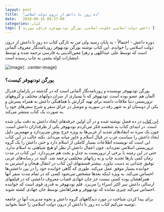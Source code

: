 ```yaml
---
layout: post
title:  "ده روز با داعش از درون دولت اسلامی"
date:   2018-09-16 09:37:00
categories: کتاب
tags: [ داعش, دولت اسلامی, حکومت اسلامی, یورگن تودنهوفر, عراق, سوریه ]
---
```

دوره داعش - احتمالاً - به پایان رسید ولی من به تازگی کتاب ده روز با داعش از درون دولت اسلامی را خواندم. این کتاب نوشته یورگن تودنهوفر روزنامه‌نگار معروف آلمانی است که توسط علی عبداللهی و زهرا معین‌الدینی به فارسی ترجمه شده و توسط انتشارات کوله پشتی به چاپ رسیده است.

![image](https://files.virgool.io/upload/users/210/posts/psns6giqexmc/rrsqmoc0h1e0.jpeg "ده روز با داعش از درون دولت اسلامی"){: .center-image}

### یورگن تودنهوفر کیست؟
یورگن تودنهوفر نویسنده و روزنامه‌نگار آلمانی است که در گذشته در پارلمان فدرال آلمان هم عضو بوده است. تودنهوفر که با بسیاری از سران دولتهای مختلف و گروههای تروریستی دنیا ملاقات داشته برای تهیه گزارش با هماهنگی داعش به همراه پسرش و یکی از دوستان او به شهر رقه در سوریه و موصل در عراق سفر و شرح سفرهای خود را به صورت یک کتاب منتشر می‌کند.

[این کتاب](https://www.amazon.com/My-Journey-into-Heart-Terror/dp/1771642246) در ده فصل نوشته شده و در آن اولین جرقه‌های ایجاد داعش به دقت بیان شده است. در ابتدای کتاب به شخصه فکر می‌کردم تودنهوفر یکی از طرفداران داعش است. چون یک سره به انتقادهای شدید از غربی‌ها به ویژه جرج بوش می‌پردازد و مهمترین دلیل ایجاد داعش را سیاست غرب در قبال اسلام و خاور میانه می‌داند.
نکته جالب در این کتاب این است که نویسنده اطلاعات بسیار کاملی از اسلام دارد و حتی داعش را یک گروه تروریستی اسلامی نمی‌داند. چون اعمال داعش از نظر او هیچ شباهتی به اسلام ندارد. حتی در این زمینه با برخی از تروریست به جدل و بحث هم می‌پردازد.
این کتاب در مدت زمان کمی بارها تجدید چاپ و به زبانهای مختلفی ترجمه شد. البته در رسانه‌های غربی توفیق چندانی به دست نیاورد.
بیشتر قسمتهای این کتاب در انتقال هیجان و استرس به خواننده بسیار موفق عمل می‌کند. طوری که گاهی خواننده خود را در بین داعشی‌ها احساس می‌کند. به ویژه اینکه بعدها مشخص می‌شود کسی که در تمام مدت سفر آنها همراهشان بوده کسی نیست جز جان جهادی قصاب معروف داعشی که در فیلمهای ارسالی داعش سر اکثر اسراء را می‌برد. قلم تودنهوفر به قدری قوی است که خواننده احساس می‌کند چیزی نمانده که تودنهوفر و همراهانش توسط جان جهادی کشته شوند.

برای پیدا کردن شناخت در مورد دیدگاههای گروه داعش و نحوه مدیریت آنها در جامعه توصیه می‌کنم کتاب ده روز با داعش از درون دولت اسلامی را حتماً بخوانید.
